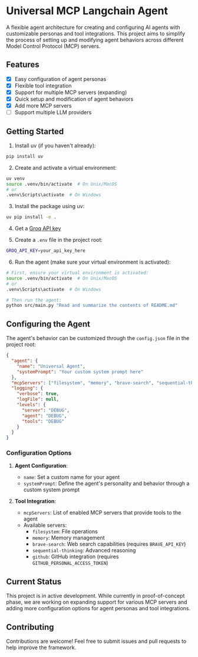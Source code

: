 # Universal MCP Langchain Agent

A flexible agent architecture for creating and configuring AI agents with customizable personas and tool integrations. This project aims to simplify the process of setting up and modifying agent behaviors across different Model Control Protocol (MCP) servers.

## Features 

- [x] Easy configuration of agent personas
- [x] Flexible tool integration
- [x] Support for multiple MCP servers (expanding)
- [x] Quick setup and modification of agent behaviors
- [x] Add more MCP servers
- [ ] Support multiple LLM providers

## Getting Started

1. Install uv (if you haven't already):
```sh
pip install uv
```

2. Create and activate a virtual environment:
```sh
uv venv
source .venv/bin/activate  # On Unix/MacOS
# or
.venv\Scripts\activate  # On Windows
```

3. Install the package using uv:
```sh
uv pip install -e .
```

4. Get a [Groq API key](https://groq.com/)

5. Create a `.env` file in the project root:
```sh
GROQ_API_KEY=your_api_key_here
```

6. Run the agent (make sure your virtual environment is activated):
```sh
# First, ensure your virtual environment is activated:
source .venv/bin/activate  # On Unix/MacOS
# or
.venv\Scripts\activate  # On Windows

# Then run the agent:
python src/main.py "Read and summarize the contents of README.md"
```

## Configuring the Agent

The agent's behavior can be customized through the `config.json` file in the project root:

```json
{
  "agent": {
    "name": "Universal Agent",
    "systemPrompt": "Your custom system prompt here"
  },
  "mcpServers": ["filesystem", "memory", "brave-search", "sequential-thinking", "github"],
  "logging": {
    "verbose": true,
    "logFile": null,
    "levels": {
      "server": "DEBUG",
      "agent": "DEBUG",
      "tools": "DEBUG"
    }
  }
}
```

### Configuration Options

1. **Agent Configuration**:
   - `name`: Set a custom name for your agent
   - `systemPrompt`: Define the agent's personality and behavior through a custom system prompt

2. **Tool Integration**:
   - `mcpServers`: List of enabled MCP servers that provide tools to the agent
   - Available servers:
     - `filesystem`: File operations
     - `memory`: Memory management
     - `brave-search`: Web search capabilities (requires `BRAVE_API_KEY`)
     - `sequential-thinking`: Advanced reasoning
     - `github`: GitHub integration (requires `GITHUB_PERSONAL_ACCESS_TOKEN`)


## Current Status

This project is in active development. While currently in proof-of-concept phase, we are working on expanding support for various MCP servers and adding more configuration options for agent personas and tool integrations.

## Contributing

Contributions are welcome! Feel free to submit issues and pull requests to help improve the framework.